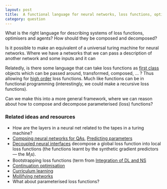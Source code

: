 ```yaml
---
layout: post
title:  A functional language for neural networks, loss functions, optimisers, ...?
category: question
---
```


What is the right language for describing systems of loss functions, optimisers and agents? How should they be composed and decomposed? 

Is it possible to make an equivalent of a universal turing machine for neural networks. Where we have a networks that we can pass a description of another network and some inputs and it can 

Relatedly, is there some language that can take loss functions as [first class](https://en.wikipedia.org/wiki/First-class_function) objects which can be passed around, transformed, composed, … ? Thus allowing for [high order](https://en.wikipedia.org/wiki/Higher-order_function) loss functions. Much like functions can be in functional programming (interestingly, we could make a recursive loss functions).

Can we make this into a more general framework, where we can reason about how to compose and decompose parameterised (loss) functions?

<!-- We can do this with tf in some senses? Connecting nets together. We just dont have ideas about what the result will be-->

### Related ideas and resources

* How are the layers in a neural net related to the tapes in a turing machine?
* [Compsing neural networks for QAs](https://arxiv.org/abs/1601.01705), [Predicting parameters](https://arxiv.org/abs/1306.0543)
* [Decoupled neural interfaces](http://arxiv.org/abs/1608.05343) decompose a global loss function into local loss functions (the functions learnt by the synthetic gradient predictors — the $M_i$s).
* Bootstrapping loss functions (term from [Integration of DL and NS](https://arxiv.org/abs/1606.03813)
* [Continuation optimisation](http://people.csail.mit.edu/hmobahi/pubs/aaai_2015.pdf)
* [Curriculum learning](http://ronan.collobert.com/pub/matos/2009_curriculum_icml.pdf)
* [Mollifying networks](http://arxiv.org/abs/1608.04980)
* What about parameterised loss functions?